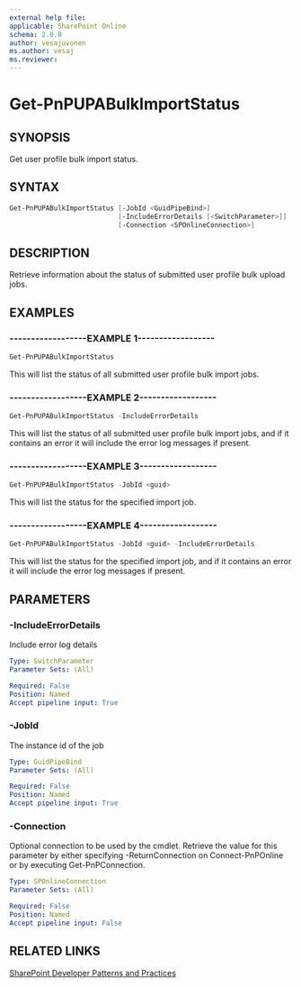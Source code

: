 ```yaml
---
external help file:
applicable: SharePoint Online
schema: 2.0.0
author: vesajuvonen
ms.author: vesaj
ms.reviewer:
---
```

# Get-PnPUPABulkImportStatus

## SYNOPSIS
Get user profile bulk import status.

## SYNTAX 

```powershell
Get-PnPUPABulkImportStatus [-JobId <GuidPipeBind>]
                           [-IncludeErrorDetails [<SwitchParameter>]]
                           [-Connection <SPOnlineConnection>]
```

## DESCRIPTION
Retrieve information about the status of submitted user profile bulk upload jobs.

## EXAMPLES

### ------------------EXAMPLE 1------------------
```powershell
Get-PnPUPABulkImportStatus
```

This will list the status of all submitted user profile bulk import jobs.

### ------------------EXAMPLE 2------------------
```powershell
Get-PnPUPABulkImportStatus -IncludeErrorDetails
```

This will list the status of all submitted user profile bulk import jobs, and if it contains an error it will include the error log messages if present.

### ------------------EXAMPLE 3------------------
```powershell
Get-PnPUPABulkImportStatus -JobId <guid>
```

This will list the status for the specified import job.

### ------------------EXAMPLE 4------------------
```powershell
Get-PnPUPABulkImportStatus -JobId <guid> -IncludeErrorDetails
```

This will list the status for the specified import job, and if it contains an error it will include the error log messages if present.

## PARAMETERS

### -IncludeErrorDetails
Include error log details

```yaml
Type: SwitchParameter
Parameter Sets: (All)

Required: False
Position: Named
Accept pipeline input: True
```

### -JobId
The instance id of the job

```yaml
Type: GuidPipeBind
Parameter Sets: (All)

Required: False
Position: Named
Accept pipeline input: True
```

### -Connection
Optional connection to be used by the cmdlet. Retrieve the value for this parameter by either specifying -ReturnConnection on Connect-PnPOnline or by executing Get-PnPConnection.

```yaml
Type: SPOnlineConnection
Parameter Sets: (All)

Required: False
Position: Named
Accept pipeline input: False
```

## RELATED LINKS

[SharePoint Developer Patterns and Practices](https://aka.ms/sppnp)
